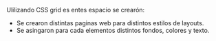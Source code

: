 Ulilizando CSS grid es entes espacio se crearón: 
* Se crearon distintas paginas web para distintos estilos de layouts. 
* Se asingaron para cada elementos distintos fondos, colores y texto. 
